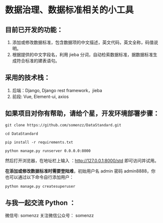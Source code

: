 # 数据治理、数据标准相关的小工具

## 目前已开发的功能：

1. 添加或修改数据标准，包含数据项的中文描述，英文代码，英文全称，码值说明。
2. 根据提供的中文字段名，利用 jieba 分词，自动检索数据标准，据数据标准生成符合标准的建表语句。

## 采用的技术栈：
1. 后端：Django, Django rest framework，jieba
2. 前段: Vue,  Element-ui, axios 

## 如果项目对你有帮助，请给个星，开发环境部署步骤：

```shell
git clone https://github.com/somenzz/DataStandard.git

cd DataStandard

pip install -r requirements.txt

python manage.py runserver 0.0.0.0:8000

```

然后打开浏览器，在地址栏上输入 ：http://127.0.0.1:8000/std 即可访问并试用。

**在添加或修改数据标准时需要登陆难**，初始用户名 admin 密码 admin8888，你也可以通过以下命令自行添加用户：

```python
python manage.py createsuperuser
```


## 与我一起交流 Python ：

微信号: somenzz
关注微信公众号： somenzz

